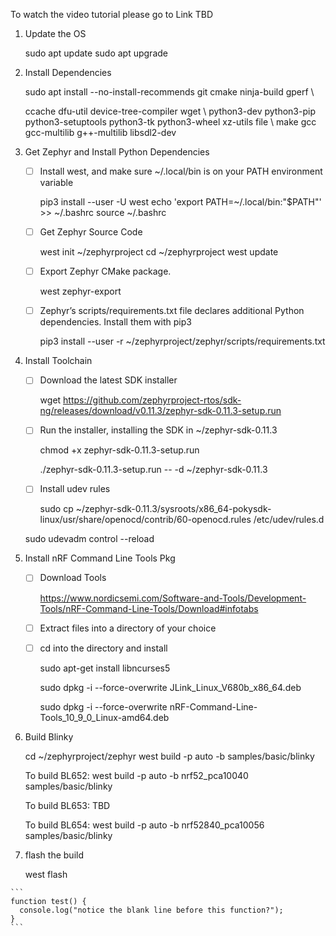 To watch the video tutorial please go to Link TBD

1. Update the OS

   sudo apt update
   sudo apt upgrade

   

2. Install Dependencies

   sudo apt install --no-install-recommends git cmake ninja-build gperf \\

     ccache dfu-util device-tree-compiler wget \\
     python3-dev python3-pip python3-setuptools python3-tk python3-wheel xz-utils file \\
     make gcc gcc-multilib g++-multilib libsdl2-dev

 

3. Get Zephyr and Install Python Dependencies

   - [ ] Install west, and make sure ~/.local/bin is on your PATH environment variable

     pip3 install --user -U west
     echo 'export PATH=~/.local/bin:"$PATH"' >> ~/.bashrc
     source ~/.bashrc

     

   - [ ] Get Zephyr Source Code

     west init ~/zephyrproject
     cd ~/zephyrproject
     west update

     

   - [ ] Export Zephyr CMake package.

     west zephyr-export

     

   - [ ] Zephyr’s scripts/requirements.txt file declares additional Python dependencies. Install them with pip3

     pip3 install --user -r ~/zephyrproject/zephyr/scripts/requirements.txt

     

4. Install Toolchain

   - [ ] Download the latest SDK installer

     wget https://github.com/zephyrproject-rtos/sdk-ng/releases/download/v0.11.3/zephyr-sdk-0.11.3-setup.run

     

   - [ ] Run the installer, installing the SDK in ~/zephyr-sdk-0.11.3

     chmod +x zephyr-sdk-0.11.3-setup.run

     ./zephyr-sdk-0.11.3-setup.run -- -d ~/zephyr-sdk-0.11.3

     

   - [ ] Install udev rules

     sudo cp ~/zephyr-sdk-0.11.3/sysroots/x86_64-pokysdk-linux/usr/share/openocd/contrib/60-openocd.rules /etc/udev/rules.d
     

   sudo udevadm control --reload

     

5. Install nRF Command Line Tools Pkg

   - [ ] Download Tools

     https://www.nordicsemi.com/Software-and-Tools/Development-Tools/nRF-Command-Line-Tools/Download#infotabs

     

   - [ ] Extract files into a directory of your choice

     

   - [ ] cd into the directory and install

     sudo apt-get install libncurses5
     
     sudo dpkg -i --force-overwrite JLink_Linux_V680b_x86_64.deb
     
     sudo dpkg -i --force-overwrite nRF-Command-Line-Tools_10_9_0_Linux-amd64.deb
     
     

6. Build Blinky

   cd ~/zephyrproject/zephyr
   west build -p auto -b <your-board-name> samples/basic/blinky

   To build BL652: west build -p auto -b nrf52_pca10040 samples/basic/blinky

   To build BL653: TBD

   To build BL654: west build -p auto -b nrf52840_pca10056 samples/basic/blinky 

   

7. flash the build

   west flash



```
​```
function test() {
  console.log("notice the blank line before this function?");
}
​```
```